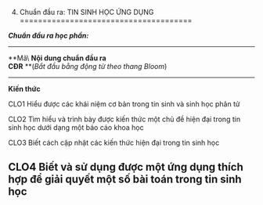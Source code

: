 4. Chuẩn đầu ra: TIN SINH HỌC ỨNG DỤNG
======================================

***Chuẩn đầu ra học phần:***

  ----------------------------------------------------------------------------------------------------------------------------
  **Mã\           **Nội dung chuẩn đầu ra\
  CĐR**           **(*Bắt đầu bằng động từ theo thang Bloom*)
  --------------- ------------------------------------------------------------------------------------------------------------
  **Kiến thức**   

  CLO1            Hiểu được các khái niệm cơ bản trong tin sinh và sinh học phân tử

  CLO2            Tìm hiểu và trình bày được kiến thức một chủ đề hiện đại trong tin sinh học dưới dạng một báo cáo khoa học

  CLO3            Biết cách cập nhật các kiến thức hiện đại trong tin sinh học

  CLO4            Biết và sử dụng được một ứng dụng thích hợp để giải quyết một số bài toán trong tin sinh học
  ----------------------------------------------------------------------------------------------------------------------------


